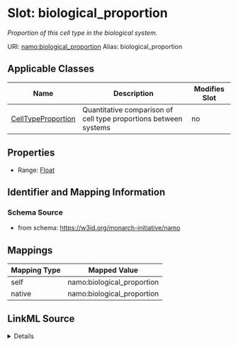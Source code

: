 

# Slot: biological_proportion 


_Proportion of this cell type in the biological system._





URI: [namo:biological_proportion](https://w3id.org/monarch-initiative/namo/biological_proportion)
Alias: biological_proportion

<!-- no inheritance hierarchy -->





## Applicable Classes

| Name | Description | Modifies Slot |
| --- | --- | --- |
| [CellTypeProportion](CellTypeProportion.md) | Quantitative comparison of cell type proportions between systems |  no  |






## Properties

* Range: [Float](Float.md)




## Identifier and Mapping Information






### Schema Source


* from schema: https://w3id.org/monarch-initiative/namo




## Mappings

| Mapping Type | Mapped Value |
| ---  | ---  |
| self | namo:biological_proportion |
| native | namo:biological_proportion |




## LinkML Source

<details>
```yaml
name: biological_proportion
description: Proportion of this cell type in the biological system.
from_schema: https://w3id.org/monarch-initiative/namo
rank: 1000
alias: biological_proportion
owner: CellTypeProportion
domain_of:
- CellTypeProportion
range: float

```
</details>